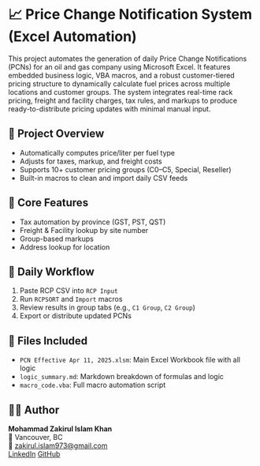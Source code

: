 # 📈 Price Change Notification System (Excel Automation)

This project automates the generation of daily Price Change Notifications (PCNs) for an oil and gas company using Microsoft Excel. It features embedded business logic, VBA macros, and a robust customer-tiered pricing structure to dynamically calculate fuel prices across multiple locations and customer groups. The system integrates real-time rack pricing, freight and facility charges, tax rules, and markups to produce ready-to-distribute pricing updates with minimal manual input.

## 💼 Project Overview
- Automatically computes price/liter per fuel type
- Adjusts for taxes, markup, and freight costs
- Supports 10+ customer pricing groups (C0–C5, Special, Reseller)
- Built-in macros to clean and import daily CSV feeds

## 🧠 Core Features
- Tax automation by province (GST, PST, QST)
- Freight & Facility lookup by site number
- Group-based markups
- Address lookup for location

## 🔁 Daily Workflow
1. Paste RCP CSV into `RCP Input`
2. Run `RCPSORT` and `Import` macros
3. Review results in group tabs (e.g., `C1 Group`, `C2 Group`)
4. Export or distribute updated PCNs

## 📂 Files Included
- `PCN Effective Apr 11, 2025.xlsm`: Main Excel Workbook file with all logic
- `logic_summary.md`: Markdown breakdown of formulas and logic
- `macro_code.vba`: Full macro automation script

## 👨‍💼 Author
**Mohammad Zakirul Islam Khan**  
📍 Vancouver, BC  
📧 zakirul.islam973@gmail.com  
[LinkedIn](https://www.linkedin.com/in/mzik)
[GitHub](https://github.com/data-analyst-portfolio-web)
